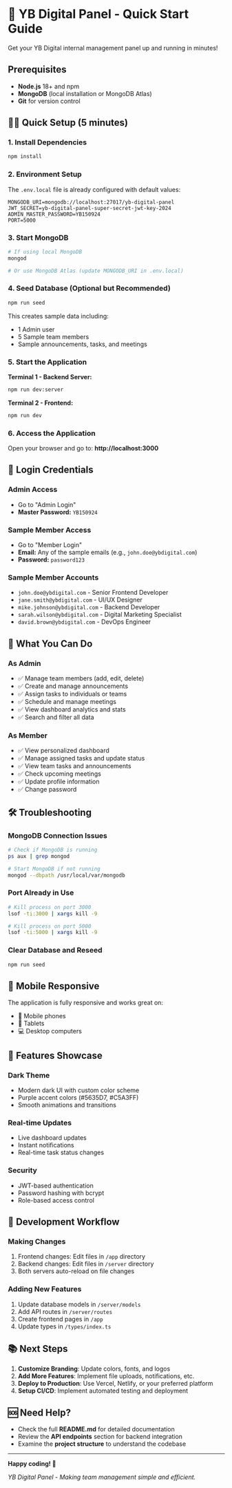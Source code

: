 # 🚀 YB Digital Panel - Quick Start Guide

Get your YB Digital internal management panel up and running in minutes!

## Prerequisites

- **Node.js** 18+ and npm
- **MongoDB** (local installation or MongoDB Atlas)
- **Git** for version control

## 🏃‍♂️ Quick Setup (5 minutes)

### 1. Install Dependencies
```bash
npm install
```

### 2. Environment Setup
The `.env.local` file is already configured with default values:
```env
MONGODB_URI=mongodb://localhost:27017/yb-digital-panel
JWT_SECRET=yb-digital-panel-super-secret-jwt-key-2024
ADMIN_MASTER_PASSWORD=YB150924
PORT=5000
```

### 3. Start MongoDB
```bash
# If using local MongoDB
mongod

# Or use MongoDB Atlas (update MONGODB_URI in .env.local)
```

### 4. Seed Database (Optional but Recommended)
```bash
npm run seed
```
This creates sample data including:
- 1 Admin user
- 5 Sample team members
- Sample announcements, tasks, and meetings

### 5. Start the Application

**Terminal 1 - Backend Server:**
```bash
npm run dev:server
```

**Terminal 2 - Frontend:**
```bash
npm run dev
```

### 6. Access the Application
Open your browser and go to: **http://localhost:3000**

## 🔑 Login Credentials

### Admin Access
- Go to "Admin Login"
- **Master Password:** `YB150924`

### Sample Member Access
- Go to "Member Login"
- **Email:** Any of the sample emails (e.g., `john.doe@ybdigital.com`)
- **Password:** `password123`

### Sample Member Accounts
- `john.doe@ybdigital.com` - Senior Frontend Developer
- `jane.smith@ybdigital.com` - UI/UX Designer  
- `mike.johnson@ybdigital.com` - Backend Developer
- `sarah.wilson@ybdigital.com` - Digital Marketing Specialist
- `david.brown@ybdigital.com` - DevOps Engineer

## 🎯 What You Can Do

### As Admin
- ✅ Manage team members (add, edit, delete)
- ✅ Create and manage announcements
- ✅ Assign tasks to individuals or teams
- ✅ Schedule and manage meetings
- ✅ View dashboard analytics and stats
- ✅ Search and filter all data

### As Member
- ✅ View personalized dashboard
- ✅ Manage assigned tasks and update status
- ✅ View team tasks and announcements
- ✅ Check upcoming meetings
- ✅ Update profile information
- ✅ Change password

## 🛠️ Troubleshooting

### MongoDB Connection Issues
```bash
# Check if MongoDB is running
ps aux | grep mongod

# Start MongoDB if not running
mongod --dbpath /usr/local/var/mongodb
```

### Port Already in Use
```bash
# Kill process on port 3000
lsof -ti:3000 | xargs kill -9

# Kill process on port 5000
lsof -ti:5000 | xargs kill -9
```

### Clear Database and Reseed
```bash
npm run seed
```

## 📱 Mobile Responsive
The application is fully responsive and works great on:
- 📱 Mobile phones
- 📱 Tablets  
- 💻 Desktop computers

## 🎨 Features Showcase

### Dark Theme
- Modern dark UI with custom color scheme
- Purple accent colors (#5635D7, #C5A3FF)
- Smooth animations and transitions

### Real-time Updates
- Live dashboard updates
- Instant notifications
- Real-time task status changes

### Security
- JWT-based authentication
- Password hashing with bcrypt
- Role-based access control

## 🔄 Development Workflow

### Making Changes
1. Frontend changes: Edit files in `/app` directory
2. Backend changes: Edit files in `/server` directory
3. Both servers auto-reload on file changes

### Adding New Features
1. Update database models in `/server/models`
2. Add API routes in `/server/routes`
3. Create frontend pages in `/app`
4. Update types in `/types/index.ts`

## 📚 Next Steps

1. **Customize Branding**: Update colors, fonts, and logos
2. **Add More Features**: Implement file uploads, notifications, etc.
3. **Deploy to Production**: Use Vercel, Netlify, or your preferred platform
4. **Setup CI/CD**: Implement automated testing and deployment

## 🆘 Need Help?

- Check the full **README.md** for detailed documentation
- Review the **API endpoints** section for backend integration
- Examine the **project structure** to understand the codebase

---

**Happy coding! 🎉**

*YB Digital Panel - Making team management simple and efficient.*
